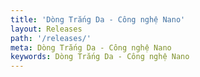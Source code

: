 ```yaml
---
title: 'Dòng Trắng Da - Công nghệ Nano'
layout: Releases
path: '/releases/'
meta: Dòng Trắng Da - Công nghệ Nano
keywords: Dòng Trắng Da - Công nghệ Nano
---
```

